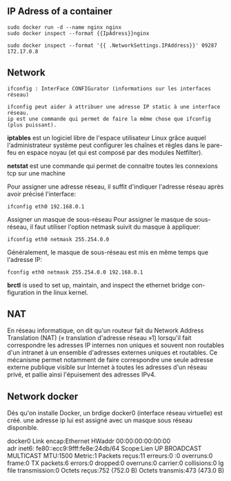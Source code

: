 IP Adress of a container
-------------------------

    sudo docker run -d --name nginx nginx
    sudo docker inspect --format {{IpAdress}}nginx

    sudo docker inspect --format '{{ .NetworkSettings.IPAddress}}' 09287
    172.17.0.8

Network
--------

    ifconfig : InterFace CONFIGurator (informations sur les interfaces réseau)

    ifconfig peut aider à attribuer une adresse IP static à une interface réseau.
    ip est une commande qui permet de faire la même chose que ifconfig (plus puissant).

**iptables** est un logiciel libre de l'espace utilisateur Linux grâce auquel l'administrateur système peut configurer les chaînes et règles dans le pare-feu en espace noyau (et qui est composé par des modules Netfilter).

**netstat** est une commande qui permet de connaitre toutes les connexions tcp sur une machine

Pour assigner une adresse réseau, il suffit d'indiquer l'adresse réseau après avoir précisé l'interface:

    ifconfig eth0 192.168.0.1

Assigner un masque de sous-réseau
Pour assigner le masque de sous-réseau, il faut utiliser l'option netmask suivit du masque à appliquer:

    ifconfig eth0 netmask 255.254.0.0

Généralement, le masque de sous-réseau est mis en même temps que l'adresse IP:

    fconfig eth0 netmask 255.254.0.0 192.168.0.1

**brctl** is used to set up, maintain, and inspect the ethernet bridge con-
       figuration in the linux kernel.

NAT
-----

En réseau informatique, on dit qu'un routeur fait du Network Address Translation (NAT) (« translation d'adresse réseau »1) lorsqu'il fait correspondre les adresses IP internes non uniques et souvent non routables d'un intranet à un ensemble d'adresses externes uniques et routables. Ce mécanisme permet notamment de faire correspondre une seule adresse externe publique visible sur Internet à toutes les adresses d'un réseau privé, et pallie ainsi l'épuisement des adresses IPv4.



Network docker
--------------

Dés qu'on installe Docker, un brdige docker0 (interface réseau virtuelle) est créé.
une adresse ip lui est assigné avec un masque sous réseau disponible.



docker0   Link encap:Ethernet  HWaddr 00:00:00:00:00:00  
          adr inet6: fe80::ecc9:9fff:fe8e:24db/64 Scope:Lien
          UP BROADCAST MULTICAST  MTU:1500  Metric:1
          Packets reçus:11 erreurs:0 :0 overruns:0 frame:0
          TX packets:6 errors:0 dropped:0 overruns:0 carrier:0
          collisions:0 lg file transmission:0 
          Octets reçus:752 (752.0 B) Octets transmis:473 (473.0 B)
